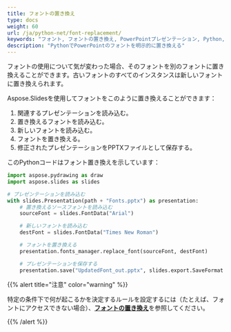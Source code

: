 ```yaml
---
title: フォントの置き換え
type: docs
weight: 60
url: /ja/python-net/font-replacement/
keywords: "フォント, フォントの置き換え, PowerPointプレゼンテーション, Python, Aspose.Slides for Python via .NET"
description: "PythonでPowerPointのフォントを明示的に置き換える"
---
```


フォントの使用について気が変わった場合、そのフォントを別のフォントに置き換えることができます。古いフォントのすべてのインスタンスは新しいフォントに置き換えられます。

Aspose.Slidesを使用してフォントをこのように置き換えることができます：

1. 関連するプレゼンテーションを読み込む。
2. 置き換えるフォントを読み込む。
3. 新しいフォントを読み込む。
4. フォントを置き換える。
5. 修正されたプレゼンテーションをPPTXファイルとして保存する。

このPythonコードはフォント置き換えを示しています：

```py
import aspose.pydrawing as draw
import aspose.slides as slides

# プレゼンテーションを読み込む
with slides.Presentation(path + "Fonts.pptx") as presentation:
    # 置き換えるソースフォントを読み込む
    sourceFont = slides.FontData("Arial")

    # 新しいフォントを読み込む
    destFont = slides.FontData("Times New Roman")

    # フォントを置き換える
    presentation.fonts_manager.replace_font(sourceFont, destFont)

    # プレゼンテーションを保存する
    presentation.save("UpdatedFont_out.pptx", slides.export.SaveFormat.PPTX)
```

{{% alert title="注意" color="warning" %}} 

特定の条件下で何が起こるかを決定するルールを設定するには（たとえば、フォントにアクセスできない場合）、[**フォントの置き換え**](/slides/ja/python-net/font-substitution/)を参照してください。

{{% /alert %}}